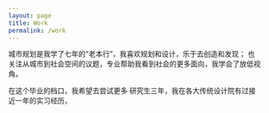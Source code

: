 ```yaml
---
layout: page
title: Work
permalink: /work
---
```


<style>
  pre {
    background-color: white; /* 将背景色设置为白色 */
  }
</style>


城市规划是我学了七年的“老本行”，我喜欢规划和设计，乐于去创造和发现；
也关注从城市到社会空间的议题，专业帮助我看到社会的更多面向，我学会了放低视角。<br>

在这个毕业的档口，我希望去尝试更多
研究生三年，我在各大传统设计院有过接近一年的实习经历，
